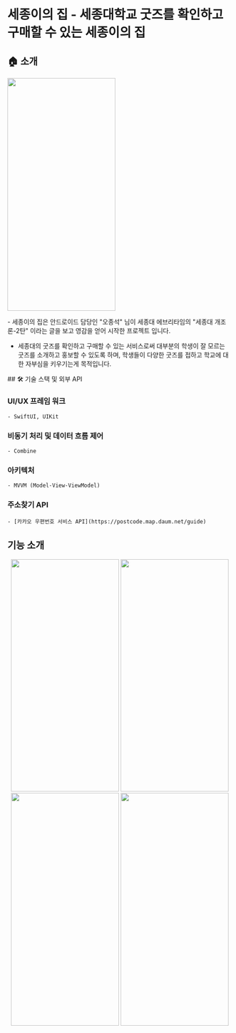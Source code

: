 # 세종이의 집 - 세종대학교 굿즈를 확인하고 구매할 수 있는 세종이의 집




## 🏠 소개

<img  width="241.875px"  height = "520.5px"  src='https://github.com/ShapeKim98/Sejong-University-GoodsMall-Service-iOS/blob/main/ExplainImage/개조론.jpg'/>

<p  align="leading">
- 세종이의 집은 안드로이드 담당인 "오종석" 님이 세종대 에브리타임의 "세종대 개조론-2탄" 이라는 글을 보고 영감을 얻어 시작한 프로젝트 입니다.

- 세종대의 굿즈를 확인하고 구매할 수 있는 서비스로써 대부분의 학생이 잘 모르는 굿즈를 소개하고 홍보할 수 있도록 하며, 학생들이 다양한 굿즈를 접하고 학교에 대한 자부심을 키우기는게 목적입니다.
</p>



<p  align="leading">
## 🛠️ 기술 스택 및 외부 API


### UI/UX 프레임 워크
    - SwiftUI, UIKit

### 비동기 처리 및 데이터 흐름 제어
    - Combine

### 아키텍처
    - MVVM (Model-View-ViewModel)

### 주소찾기 API
    - [카카오 우편번호 서비스 API](https://postcode.map.daum.net/guide)

</p>

  


## 기능 소개
<p  align="center">
<img  width="241.875px"  style="marginLeft: 30px" height = "520.5px"  src='https://github.com/ShapeKim98/Sejong-University-GoodsMall-Service-iOS/blob/main/SplashImage/Home.png'/>
<img  width="241.875px"  height = "520.5px"  src='https://github.com/ShapeKim98/Sejong-University-GoodsMall-Service-iOS/blob/main/SplashImage/Goods.png'/>
<img  width="241.875px"  height = "520.5px"  src='https://github.com/ShapeKim98/Sejong-University-GoodsMall-Service-iOS/blob/main/SplashImage/OrderStatus.png'/>
<img  width="241.875px"  height = "520.5px"  src='https://github.com/ShapeKim98/Sejong-University-GoodsMall-Service-iOS/blob/main/SplashImage/Profile.png'/>
</p>
